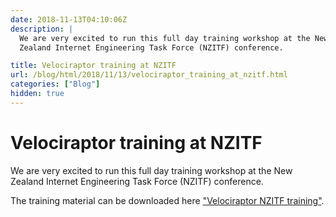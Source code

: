 ```yaml
---
date: 2018-11-13T04:10:06Z
description: |
  We are very excited to run this full day training workshop at the New
  Zealand Internet Engineering Task Force (NZITF) conference.

title: Velociraptor training at NZITF
url: /blog/html/2018/11/13/velociraptor_training_at_nzitf.html
categories: ["Blog"]
hidden: true
---
```


# Velociraptor training at NZITF

We are very excited to run this full day training workshop at the New
Zealand Internet Engineering Task Force (NZITF) conference.

The training material can be downloaded here [\"Velociraptor NZITF
training\"](/resources/nzitf_velociraptor.pdf).
